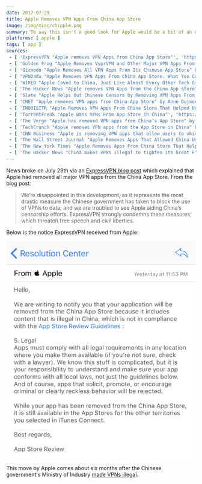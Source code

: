 ```yaml
---
date: 2017-07-29
title: Apple Removes VPN Apps From China App Store
image: /img/misc/chipple.png
summary: To say this isn't a good look for Apple would be a bit of an understatement
platforms: [ apple ]
tags: [ app ]
sources:
 - [ 'ExpressVPN "Apple removes VPN Apps from China App Store"', 'https://www.expressvpn.com/blog/china-ios-app-store-removes-vpns/' ]
 - [ 'Golden Frog "Apple Removes VyprVPN and Other Major VPN Apps From China App Store" by Sunday Yokubaitis', 'https://www.goldenfrog.com/blog/apple-removes-vyprvpn-major-vpn-apps-china-app-store' ]
 - [ 'Gizmodo "Apple Removes All VPN Apps From Its Chinese App Store" by Tom McKay', 'https://gizmodo.com/apple-removes-all-vpn-apps-from-its-chinese-app-store-1797362336' ]
 - [ 'VPNDada "Apple Removes VPN Apps From China App Store. What You Can Do?"', 'https://www.vpndada.com/apple-removes-vpn-apps/' ]
 - [ 'WIRED "Apple Caved to China, Just Like Almost Every Other Tech Giant" by Emily Parker', 'https://www.wired.com/story/apple-china-censorship/' ]
 - [ 'The Hacker News "Apple removes VPN Apps from the China App Store" by Wang Wei', 'https://thehackernews.com/2017/07/china-vpn-apple-store.html' ]
 - [ 'Slate "Apple Helps Out Chinese Censors by Removing VPN Apps From Store" by Daniel Politi', 'https://slate.com/news-and-politics/2017/07/apple-helps-out-chinese-censors-by-removing-vpn-apps-from-store.html' ]
 - [ 'CNET "Apple removes VPN apps from China App Store" by Anne Dujmovic', 'https://www.cnet.com/news/apple-removes-vpn-apps-from-china-app-store/' ]
 - [ 'INQUISITR "Apple Removes VPN Apps From China Store That Helped Users Bypass Censorship And Internet Filters" by Ashley Hoffman', 'https://www.inquisitr.com/4399050/apple-vpn-china-virtual-private-network-app-apple-removes-vpn-services-from-china-app-store/' ]
 - [ 'TorrentFreak "Apple Bans VPNs From App Store in China"', 'https://torrentfreak.com/apple-bans-vpns-from-app-store-in-china-170729/' ]
 - [ 'The Verge "Apple has removed VPN apps from China’s App Store" by Andrew Liptak', 'https://www.theverge.com/2017/7/29/16062172/apple-chinese-app-store-vpn-censorship-crackdown' ]
 - [ 'TechCrunch "Apple removes VPN apps from the App Store in China" by Jon Russell', 'https://techcrunch.com/2017/07/29/apple-removes-vpn-apps-from-the-app-store-in-china/' ]
 - [ 'CNN Business "Apple is removing VPN apps that allow users to skirt China''s Great Firewall" by Rishi Iyengar', 'https://money.cnn.com/2017/07/29/technology/china-apple-app-store-vpn-express/index.html' ]
 - [ 'The Wall Street Journal "Apple Removes Apps That Allowed China Users to Get Around Filters" by Josh Chin', 'https://www.wsj.com/articles/apple-removes-apps-that-allowed-china-users-to-get-around-filters-1501341653' ]
 - [ 'The New York Times "Apple Removes Apps From China Store That Help Internet Users Evade Censorship" by Paul Mozur', 'https://www.nytimes.com/2017/07/29/technology/china-apple-censorhip.html' ]
 - [ 'The Hacker News "China makes VPNs illegal to tighten its Great Firewall" by Wang Wei', 'https://thehackernews.com/2017/01/china-firewall-vpn.html' ]
---
```


News broke on July 29th via an [ExpressVPN blog post](https://www.expressvpn.com/blog/china-ios-app-store-removes-vpns/) which explained that Apple had removed all major VPN apps from the China App Store.
From the blog post:
> We’re disappointed in this development, as it represents the most drastic measure the Chinese government has taken to block the use of VPNs to date, and we are troubled to see Apple aiding China’s censorship efforts.
> ExpressVPN strongly condemns these measures, which threaten free speech and civil liberties.

Below is the notice ExpressVPN received from Apple:

![ExpressVPN iOS App Removal Notice](expressvpn-ios-app-removal-notice.png)

This move by Apple comes about six months after the Chinese government's Ministry of Industry [made VPNs illegal](https://thehackernews.com/2017/01/china-firewall-vpn.html).
